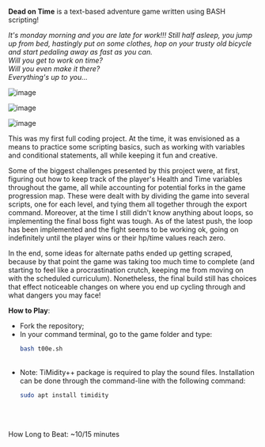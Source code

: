<strong>Dead on Time</strong> is a text-based adventure game written using BASH scripting!

<em>It's monday morning and you are late for work!!! Still half asleep, you jump up from bed, hastingly put on some clothes, hop on your trusty old bicycle and start pedaling away as fast as you can.
<br>
Will you get to work on time?
<br>
Will you even make it there?
<br>
Everything's up to you...</em>



![image](https://user-images.githubusercontent.com/99130611/193564090-2285345d-2cb6-44ac-ae56-59cbebf39eda.png)

![image](https://user-images.githubusercontent.com/99130611/193564842-edd23f61-38b3-4d29-b77c-d3561d347589.png)

![image](https://user-images.githubusercontent.com/99130611/193565485-49a3a1de-ccf6-4ecf-af9f-6e6795d8238c.png)


This was my first full coding project. At the time, it was envisioned as a means to practice some scripting basics, such as working with variables and conditional statements, all while keeping it fun and creative.

Some of the biggest challenges presented by this project were, at first, figuring out how to keep track of the player's Health and Time variables throughout the game, all while accounting for potential forks in the game progression map. These were dealt with by dividing the game into several scripts, one for each level, and tying them all together through the export command. Moreover, at the time I still didn't know anything about loops, so implementing the final boss fight was tough. As of the latest push, the loop has been implemented and the fight seems to be working ok, going on indefinitely until the player wins or their hp/time values reach zero.

In the end, some ideas for alternate paths ended up getting scraped, because by that point the game was taking too much time to complete (and starting to feel like a procrastination crutch, keeping me from moving on with the scheduled curriculum). Nonetheless, the final build still has choices that effect noticeable changes on where you end up cycling through and what dangers you may face!   



<strong>How to Play</strong>:

- Fork the repository;
- In your command terminal, go to the game folder and type:
  <br>
    ```bash
    bash t00e.sh
    ```
  <br>
- Note: TiMidity++ package is required to play the sound files. Installation can be done through the command-line with the following command:
  <br>
    ```bash
    sudo apt install timidity
    ```
  <br>
<br>
How Long to Beat: ~10/15 minutes

